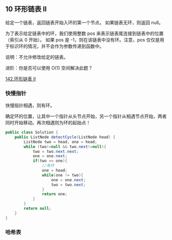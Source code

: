 ## 10 环形链表 II

给定一个链表，返回链表开始入环的第一个节点。 如果链表无环，则返回 null。

为了表示给定链表中的环，我们使用整数 pos 来表示链表尾连接到链表中的位置（索引从 0 开始）。 如果 pos 是 -1，则在该链表中没有环。注意，pos 仅仅是用于标识环的情况，并不会作为参数传递到函数中。

说明：不允许修改给定的链表。

进阶：你是否可以使用 O(1) 空间解决此题？


[142.环形链表 II](https://leetcode-cn.com/problems/linked-list-cycle-ii/)


### 快慢指针

快慢指针相遇，则有环。

确定环的位置，让其中一个指针从头节点开始，另一个指针从相遇节点开始，两者同时开始移动。再次相遇则为环的起始点！


```java
public class Solution {
    public ListNode detectCycle(ListNode head) {
        ListNode two = head, one = head;
        while (two!=null && two.next!=null){
            two = two.next.next;
            one = one.next;
            if(two == one){
                //有环
                one = head;
                while(one != two){
                    one = one.next;
                    two = two.next;
                }
                return one;
            }
        }
        return null;
    }
}
```


### 哈希表


